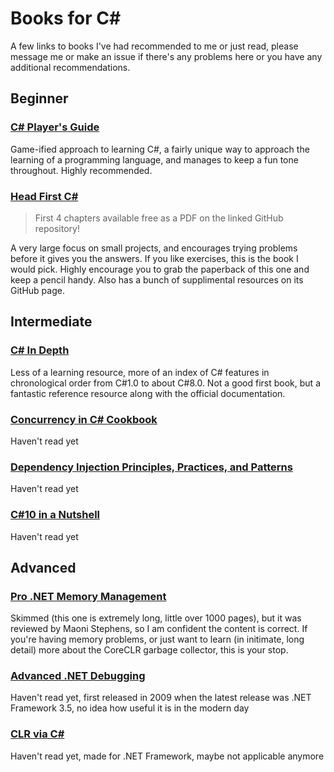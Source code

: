 # Books for C#

A few links to books I've had recommended to me or just read, please message me or make an issue if there's any problems here or you have any additional recommendations.

## Beginner

### [C# Player's Guide](https://csharpplayersguide.com/)
Game-ified approach to learning C#, a fairly unique way to approach the learning of a programming language, and manages to keep a fun tone throughout. Highly recommended.

### [Head First C#](https://github.com/head-first-csharp/fourth-edition#how-to-get-head-first-c)
> First 4 chapters available free as a PDF on the linked GitHub repository!

A very large focus on small projects, and encourages trying problems before it gives you the answers. If you like exercises, this is the book I would pick. Highly encourage you to grab the paperback of this one and keep a pencil handy. Also has a bunch of supplimental resources on its GitHub page.

## Intermediate

### [C# In Depth](https://csharpindepth.com/)
Less of a learning resource, more of an index of C# features in chronological order from C#1.0 to about C#8.0. Not a good first book, but a fantastic reference resource along with the official documentation.

### [Concurrency in C# Cookbook](https://stephencleary.com/book/)
Haven't read yet

### [Dependency Injection Principles, Practices, and Patterns](https://www.manning.com/books/dependency-injection-principles-practices-patterns)
Haven't read yet

### [C#10 in a Nutshell](https://www.albahari.com/nutshell/)
Haven't read yet

## Advanced

### [Pro .NET Memory Management](https://prodotnetmemory.com/)
Skimmed (this one is extremely long, little over 1000 pages), but it was reviewed by Maoni Stephens, so I am confident the content is correct. If you're having memory problems, or just want to learn (in initimate, long detail) more about the CoreCLR garbage collector, this is your stop.

### [Advanced .NET Debugging](https://www.amazon.com/Advanced-NET-Debugging-Mario-Hewardt/dp/0321578899)
Haven't read yet, first released in 2009 when the latest release was .NET Framework 3.5, no idea how useful it is in the modern day

### [CLR via C#](https://www.amazon.com/CLR-via-C-Developer-Reference-ebook/dp/B00JDMQJKQ)
Haven't read yet, made for .NET Framework, maybe not applicable anymore
